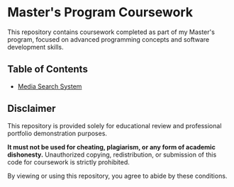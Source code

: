 # Master's Program Coursework

This repository contains coursework completed as part of my Master's program, focused on advanced programming concepts and software development skills.

## Table of Contents

- [Media Search System](./media-search-system/)

## Disclaimer

This repository is provided solely for educational review and professional portfolio demonstration purposes.

**It must not be used for cheating, plagiarism, or any form of academic dishonesty.** Unauthorized copying, redistribution, or submission of this code for coursework is strictly prohibited.

By viewing or using this repository, you agree to abide by these conditions.
